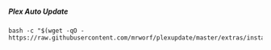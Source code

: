 ##### Plex Auto Update
```
bash -c "$(wget -qO - https://raw.githubusercontent.com/mrworf/plexupdate/master/extras/installer.sh)"
```